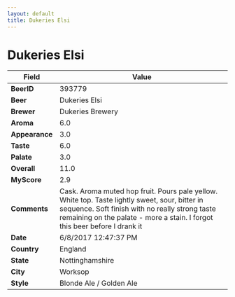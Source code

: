```yaml
---
layout: default
title: Dukeries Elsi
---
```


# Dukeries Elsi

| Field         | Value     |
|---------------|-----------|
| **BeerID** | 393779 |
| **Beer** | Dukeries Elsi |
| **Brewer** | Dukeries Brewery |
| **Aroma** | 6.0 |
| **Appearance** | 3.0 |
| **Taste** | 6.0 |
| **Palate** | 3.0 |
| **Overall** | 11.0 |
| **MyScore** | 2.9 |
| **Comments** | Cask. Aroma muted hop fruit. Pours pale yellow. White top. Taste lightly sweet, sour, bitter in sequence. Soft finish with no really strong taste remaining on the palate - more a stain. I forgot this beer before I drank it |
| **Date** | 6/8/2017 12:47:37 PM |
| **Country** | England |
| **State** | Nottinghamshire |
| **City** | Worksop |
| **Style** | Blonde Ale / Golden Ale |
